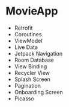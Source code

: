 # MovieApp

* Retrofit 
* Coroutines
* ViewModel
* Live Data
* Jetpack Navigation
* Room Database
* View Binding
* Recycler View
* Splash Screen
* Pagination
* Onboarding Screen
* Picasso
